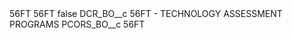<?xml version="1.0" encoding="UTF-8"?>
<CustomMetadata xmlns="http://soap.sforce.com/2006/04/metadata" xmlns:xsi="http://www.w3.org/2001/XMLSchema-instance" xmlns:xsd="http://www.w3.org/2001/XMLSchema">
    <description>56FT</description>
    <label>56FT</label>
    <protected>false</protected>
    <values>
        <field>DCR_BO__c</field>
        <value xsi:type="xsd:string">56FT - TECHNOLOGY ASSESSMENT PROGRAMS</value>
    </values>
    <values>
        <field>PCORS_BO__c</field>
        <value xsi:type="xsd:string">56FT</value>
    </values>
</CustomMetadata>
